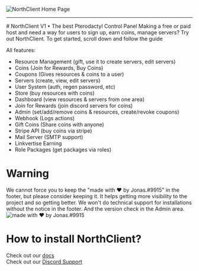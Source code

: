 ![NorthClient Home Page](https://media.discordapp.net/attachments/984837636457918465/999707316024770610/unknown.png?width=1318&height=671)

<hr>
# NorthClient V1 • The best Pterodactyl Control Panel
Making a free or paid host and need a way for users to sign up, earn coins, manage servers? Try out NorthClient.
To get started, scroll down and follow the guide

All features:
- Resource Management (gift, use it to create servers, edit servers)
- Coins (Join for Rewards, Buy Coins)
- Coupons (Gives resources & coins to a user)
- Servers (create, view, edit servers)
- User System (auth, regen password, etc)
- Store (buy resources with coins)
- Dashboard (view resources & servers from one area)
- Join for Rewards (join discord servers for coins)
- Admin (set/add/remove coins & resources, create/revoke coupons)
- Webhook (Logs actions)
- Gift Coins (Share coins with anyone)
- Stripe API (buy coins via stripe)
- Mail Server (SMTP support)
- Linkvertise Earning
- Role Packages (get packages via roles)

# Warning
We cannot force you to keep the "made with ❤️ by Jonas.#9915" in the footer, but please consider keeping it. It helps getting more visibility to the project and so getting better. We won't do technical support for installations without the notice in the footer. And the version check in the Admin area.
![made with ❤️ by Jonas.#9915](https://media.discordapp.net/attachments/984837636457918465/999709017515511909/unknown.png?width=1440&height=65)


# How to install NorthClient?
Check out our [docs](https://docs.Northdevelopment.ga)<br/>
Check out our [Discord Support](https://discord.gg/c2V7NKKWCT)<br/>
